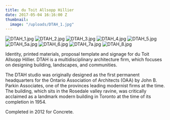 ```yaml
---
title: du Toit Allsopp Hillier
date: 2017-05-04 16:16:00 Z
thumbnail:
  image: "/uploads/DTAH_1.jpg"
---
```


![DTAH_1.jpg](/uploads/DTAH_1.jpg)
![DTAH_2.jpg](/uploads/DTAH_2.jpg)
![DTAH_3.jpg](/uploads/DTAH_3.jpg)
![DTAH_4.jpg](/uploads/DTAH_4.jpg)
![DTAH_5.jpg](/uploads/DTAH_5.jpg)
![DTAH_5a.jpg](/uploads/DTAH_5a.jpg)
![DTAH_6.jpg](/uploads/DTAH_6.jpg)
![DTAH_7a.jpg](/uploads/DTAH_7a.jpg)
![DTAH_8.jpg](/uploads/DTAH_8.jpg)

Identity, printed materials, proposal template and signage for du Toit Allsopp Hillier. DTAH is a multidisciplinary architecture firm, which focuses on designing building, landscapes, and communities. 

The DTAH studio was originally designed as the first permanent headquarters for the Ontario Association of Architects (OAA) by John B. Parkin Associates, one of the provinces leading modernist firms at the time. The building, which sits in the Rosedale valley ravine, was critically acclaimed as a landmark modern building in Toronto at the time of its completion in 1954.

Completed in 2012 for Concrete.